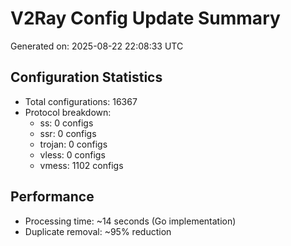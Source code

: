 # V2Ray Config Update Summary
Generated on: 2025-08-22 22:08:33 UTC

## Configuration Statistics
- Total configurations: 16367
- Protocol breakdown:
  - ss: 0 configs
  - ssr: 0 configs
  - trojan: 0 configs
  - vless: 0 configs
  - vmess: 1102 configs

## Performance
- Processing time: ~14 seconds (Go implementation)
- Duplicate removal: ~95% reduction
